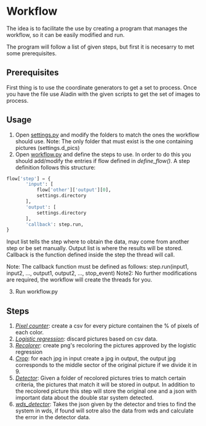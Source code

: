 # Workflow
The idea is to facilitate the use by creating a program that manages the workflow,
so it can be easily modified and run.

The program will follow a list of given steps, but first it is necesarry to met some
prerequisites.

## Prerequisites
First thing is to use the coordinate generators to get a set to process.
Once you have the file use Aladin with the given scripts to get the set of images to
process.

## Usage
1. Open [settings.py](https://github.com/Godh3x/tfg-doublestars/blob/master/Workflow/settings.py) and modify the folders to match the ones the workflow should use.
 Note: The only folder that must exist is the one containing pictures (settings.d_pics)
2. Open [workflow.py](https://github.com/Godh3x/tfg-doublestars/blob/master/Workflow/workflow.py) and define the steps to use.
 In order to do this you should add/modify the entries if flow defined in _define_flow()_.
 A step definition follows this structure:
 ```py
 flow['step'] = {
        'input': [
            flow['other']['output'][0],
            settings.directory
        ],
        'output': [
            settings.directory
        ],
        'callback': step.run,
}
 ```
 Input list tells the step where to obtain the data, may come from another step or be set manually.
 Output list is where the results will be stored.
 Callback is the function defined inside the step the thread will call.
 
 Note: The callback function must be defined as follows: step.run(input1, input2, ..., output1, output2, ..., stop_event)
 Note2: No further modifications are required, the workflow will create the threads for you.
 
 3. Run workflow.py

## Steps
 1. _[Pixel counter](https://github.com/Godh3x/tfg-doublestars/blob/master/Workflow/pixel_counter.py)_: create a csv for every picture containen the % of pixels of each color.
 2. _[Logistic regression](https://github.com/Godh3x/tfg-doublestars/blob/master/Workflow/logistic_regression.py)_: discard pictures based on csv data.
 3. _[Recolorer]()_: create png's recoloring the pictures approved by the logistic regression
 4. _[Crop](https://github.com/Godh3x/tfg-doublestars/blob/master/Workflow/crop.py)_: for each jpg in input create a jpg in output, the output jpg corresponds to the middle sector of the original picture if we divide it in 9.
 5. _[Detector](https://github.com/Godh3x/tfg-doublestars/blob/master/Workflow/detector.py)_: Given a folder of recolored pictures tries to match certain criteria, the pictures that match it will be stored in output. In addition to the recolored picture this step will store the original one and a json with important data about the double star system detected.
 6. _[wds_detector](https://github.com/Godh3x/tfg-doublestars/blob/master/Workflow/wds_checker.py)_: Takes the json given by the detector and tries to find the system in wds, if found will sotre also the data from wds and calculate the error in the detector data.
